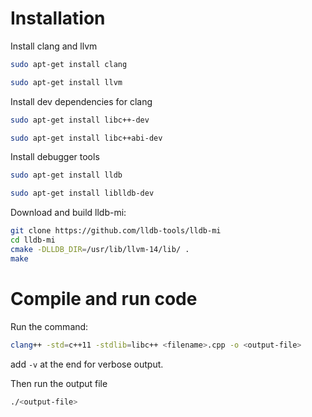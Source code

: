 # Installation
Install clang and llvm
```bash
sudo apt-get install clang
```
```bash
sudo apt-get install llvm
```

Install dev dependencies for clang
```bash
sudo apt-get install libc++-dev
```
```bash
sudo apt-get install libc++abi-dev
```

Install debugger tools
```bash
sudo apt-get install lldb
```

```bash
sudo apt-get install liblldb-dev
```

Download and build lldb-mi:
```bash
git clone https://github.com/lldb-tools/lldb-mi
cd lldb-mi
cmake -DLLDB_DIR=/usr/lib/llvm-14/lib/ .
make
```



# Compile and run code
Run the command:
```bash
clang++ -std=c++11 -stdlib=libc++ <filename>.cpp -o <output-file>
```
add `-v` at the end for verbose output.

Then run the output file
```bash
./<output-file>
```